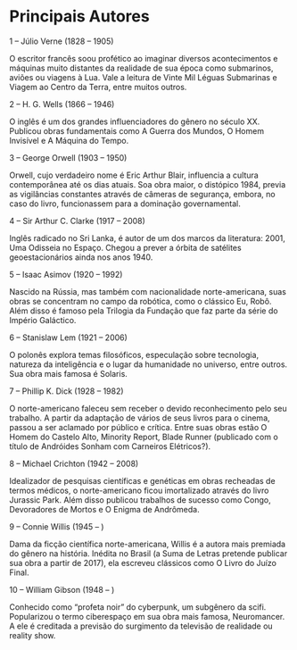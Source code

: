 # Principais Autores

1 – Júlio Verne (1828 – 1905)

O escritor francês soou profético ao imaginar diversos acontecimentos e máquinas muito distantes da realidade de sua época como submarinos, aviões ou viagens à Lua. Vale a leitura de Vinte Mil Léguas Submarinas e Viagem ao Centro da Terra, entre muitos outros.



2 – H. G. Wells (1866 – 1946)

O inglês é um dos grandes influenciadores do gênero no século XX. Publicou obras fundamentais como A Guerra dos Mundos, O Homem Invisível e A Máquina do Tempo.



3 – George Orwell (1903 – 1950)

Orwell, cujo verdadeiro nome é Eric Arthur Blair, influencia a cultura contemporânea até os dias atuais. Soa obra maior,  o distópico 1984, previa as vigilâncias constantes através de câmeras de segurança, embora, no caso do livro, funcionassem para a dominação governamental.



4 – Sir Arthur C. Clarke (1917 – 2008)

Inglês radicado no Sri Lanka, é autor de um dos marcos da literatura: 2001, Uma Odisseia no Espaço. Chegou a prever a órbita de satélites geoestacionários ainda nos anos 1940.



5 – Isaac Asimov (1920 – 1992)

Nascido na Rússia, mas também com nacionalidade norte-americana, suas obras se concentram no campo da robótica, como o clássico Eu, Robô. Além disso é famoso pela Trilogia da Fundação que faz parte da série do Império Galáctico.



6 – Stanislaw Lem (1921 – 2006)

O polonês explora temas filosóficos, especulação sobre tecnologia, natureza da inteligência e o lugar da humanidade no universo, entre outros. Sua obra mais famosa é Solaris.

7 – Phillip K. Dick (1928 – 1982)

O norte-americano faleceu sem receber o devido reconhecimento pelo seu trabalho. A partir da adaptação de vários de seus livros para o cinema, passou a ser aclamado por público e crítica. Entre suas obras estão O Homem do Castelo Alto, Minority Report, Blade Runner (publicado com o título de Andróides Sonham com Carneiros Elétricos?).



8 – Michael Crichton (1942 – 2008)

Idealizador de pesquisas científicas e genéticas em obras recheadas de termos médicos, o norte-americano ficou imortalizado através do livro Jurassic Park. Além disso publicou trabalhos de sucesso como Congo, Devoradores de Mortos e O Enigma de Andrômeda.



9 – Connie Willis (1945 – )

Dama da ficção científica norte-americana, Willis é a autora mais premiada do gênero na história. Inédita no Brasil (a Suma de Letras pretende publicar sua obra a partir de 2017), ela escreveu clássicos como O Livro do Juízo Final.

10 – William Gibson (1948 – )

Conhecido como “profeta noir” do cyberpunk, um subgênero da scifi. Popularizou o termo ciberespaço em sua obra mais famosa, Neuromancer. A ele é creditada a previsão do surgimento da televisão de realidade ou reality show.